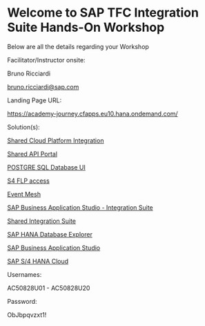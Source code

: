 # Welcome to SAP TFC Integration Suite Hands-On Workshop

Below are all the details regarding your Workshop

Facilitator/Instructor onsite: 

Bruno Ricciardi

bruno.ricciardi@sap.com



Landing Page URL:

https://academy-journey.cfapps.eu10.hana.ondemand.com/


Solution(s):

[Shared Cloud Platform Integration](https://integration-suite-academy-prod-internal.it-cpi018.cfapps.eu10-003.hana.ondemand.com/itspaces)

[Shared API Portal](https://integration-suite-academy-prod-internal.apiportal.cfapps.eu10.hana.ondemand.com/)

[POSTGRE SQL Database UI](https://integration-suite-academy-prod-internal.launchpad.cfapps.eu10.hana.ondemand.com/179148b8-c4e3-4519-8de0-a2d11b5560c4.com-btp-postgredb.combtppostgredb-1.0.0)

[S4 FLP access](https://s4-2020.sapexperienceacademy.com:44300/sap/bc/ui2/flp?sap-client=400&sap-language=EN)

[Event Mesh](https://integration-suite-academy-prod-internal.enterprise-messaging.cfapps.eu10.hana.ondemand.com/)

[SAP Business Application Studio - Integration Suite](https://sap-build-hana-cloud.eu10cf.applicationstudio.cloud.sap/)


[Shared Integration Suite](https://integration-suite-academy-prod-internal.integrationsuite.cfapps.eu10-003.hana.ondemand.com/)

[SAP HANA Database Explorer](https://hana-cockpit-004.cfapps.eu10.hana.ondemand.com/hrtt/sap/hana/cst/catalog/cockpit-index.html?databaseid=C3683523)

[SAP Business Application Studio](https://sap-build-hana-cloud.eu10cf.applicationstudio.cloud.sap/index.html)

[SAP S/4 HANA Cloud](https://my400139.s4hana.cloud.sap/)



Usernames:

AC50828U01 - AC50828U20


Password:

ObJbpqvzxt1!




